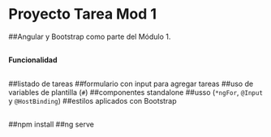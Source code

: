 # Proyecto Tarea Mod 1

##Angular y Bootstrap como parte del Módulo 1.
##
#### Funcionalidad
##
##listado de tareas
##formulario con input para agregar tareas
##uso de variables de plantilla (`#`)
##componentes standalone
##usso (`*ngFor`, `@Input` y `@HostBinding`)
##estilos aplicados con Bootstrap
##
##
##
##npm install
##ng serve